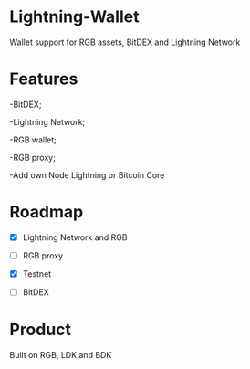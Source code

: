 # Lightning-Wallet

Wallet support for RGB assets, BitDEX and Lightning Network


# Features

-BitDEX;

-Lightning Network;

-RGB wallet;

-RGB proxy;

-Add own Node Lightning or Bitcoin Core


# Roadmap 

- [X] Lightning Network and RGB

- [ ] RGB proxy

- [X] Testnet

-[ ] BitDEX

# Product

Built on RGB, LDK and BDK

